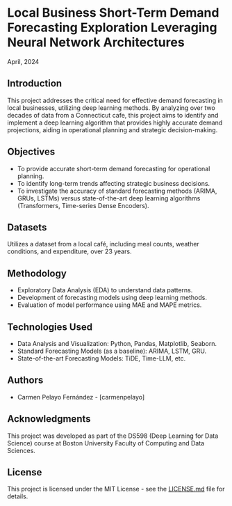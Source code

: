 # Local Business Short-Term Demand Forecasting Exploration Leveraging Neural Network Architectures
April, 2024

## Introduction
This project addresses the critical need for effective demand forecasting in local businesses, utilizing deep learning methods. By analyzing over two decades of data from a Connecticut cafe, this project aims to identify and implement a deep learning algorithm that provides highly accurate demand projections, aiding in operational planning and strategic decision-making.

## Objectives
- To provide accurate short-term demand forecasting for operational planning.
- To identify long-term trends affecting strategic business decisions.
- To investigate the accuracy of standard forecasting methods (ARIMA, GRUs, LSTMs) versus state-of-the-art deep learning algorithms (Transformers, Time-series Dense Encoders).

## Datasets
Utilizes a dataset from a local café, including meal counts, weather conditions, and expenditure, over 23 years.

## Methodology
- Exploratory Data Analysis (EDA) to understand data patterns.
- Development of forecasting models using deep learning methods.
- Evaluation of model performance using MAE and MAPE metrics.

## Technologies Used
- Data Analysis and Visualization: Python, Pandas, Matplotlib, Seaborn.
- Standard Forecasting Models (as a baseline): ARIMA, LSTM, GRU.
- State-of-the-art Forecasting Models: TiDE, Time-LLM, etc.

## Authors
- Carmen Pelayo Fernández - [carmenpelayo]

## Acknowledgments
This project was developed as part of the DS598 (Deep Learning for Data Science) course at Boston University Faculty of Computing and Data Sciences.

## License
This project is licensed under the MIT License - see the [LICENSE.md](LICENSE) file for details.

